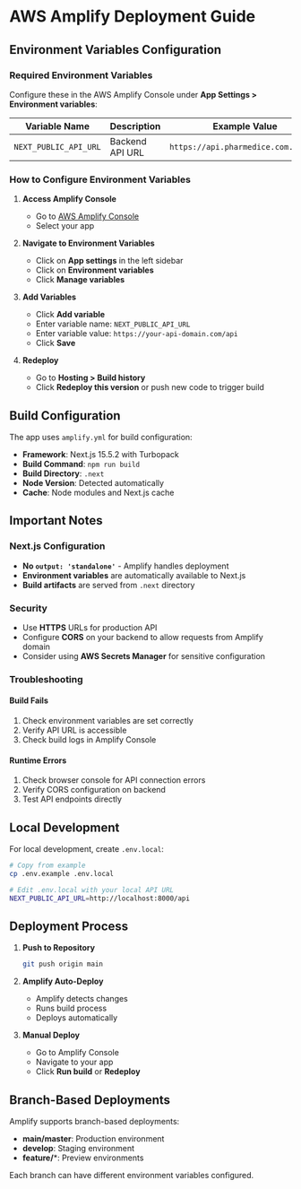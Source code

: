 # AWS Amplify Deployment Guide

## Environment Variables Configuration

### Required Environment Variables

Configure these in the AWS Amplify Console under **App Settings > Environment variables**:

| Variable Name | Description | Example Value |
|---------------|-------------|---------------|
| `NEXT_PUBLIC_API_URL` | Backend API URL | `https://api.pharmedice.com.br/api` |

### How to Configure Environment Variables

1. **Access Amplify Console**
   - Go to [AWS Amplify Console](https://console.aws.amazon.com/amplify/)
   - Select your app

2. **Navigate to Environment Variables**
   - Click on **App settings** in the left sidebar
   - Click on **Environment variables**
   - Click **Manage variables**

3. **Add Variables**
   - Click **Add variable**
   - Enter variable name: `NEXT_PUBLIC_API_URL`
   - Enter variable value: `https://your-api-domain.com/api`
   - Click **Save**

4. **Redeploy**
   - Go to **Hosting > Build history**
   - Click **Redeploy this version** or push new code to trigger build

## Build Configuration

The app uses `amplify.yml` for build configuration:

- **Framework**: Next.js 15.5.2 with Turbopack
- **Build Command**: `npm run build`
- **Build Directory**: `.next`
- **Node Version**: Detected automatically
- **Cache**: Node modules and Next.js cache

## Important Notes

### Next.js Configuration
- **No `output: 'standalone'`** - Amplify handles deployment
- **Environment variables** are automatically available to Next.js
- **Build artifacts** are served from `.next` directory

### Security
- Use **HTTPS** URLs for production API
- Configure **CORS** on your backend to allow requests from Amplify domain
- Consider using **AWS Secrets Manager** for sensitive configuration

### Troubleshooting

#### Build Fails
1. Check environment variables are set correctly
2. Verify API URL is accessible
3. Check build logs in Amplify Console

#### Runtime Errors
1. Check browser console for API connection errors
2. Verify CORS configuration on backend
3. Test API endpoints directly

## Local Development

For local development, create `.env.local`:

```bash
# Copy from example
cp .env.example .env.local

# Edit .env.local with your local API URL
NEXT_PUBLIC_API_URL=http://localhost:8000/api
```

## Deployment Process

1. **Push to Repository**
   ```bash
   git push origin main
   ```

2. **Amplify Auto-Deploy**
   - Amplify detects changes
   - Runs build process
   - Deploys automatically

3. **Manual Deploy**
   - Go to Amplify Console
   - Navigate to your app
   - Click **Run build** or **Redeploy**

## Branch-Based Deployments

Amplify supports branch-based deployments:

- **main/master**: Production environment
- **develop**: Staging environment
- **feature/***: Preview environments

Each branch can have different environment variables configured.